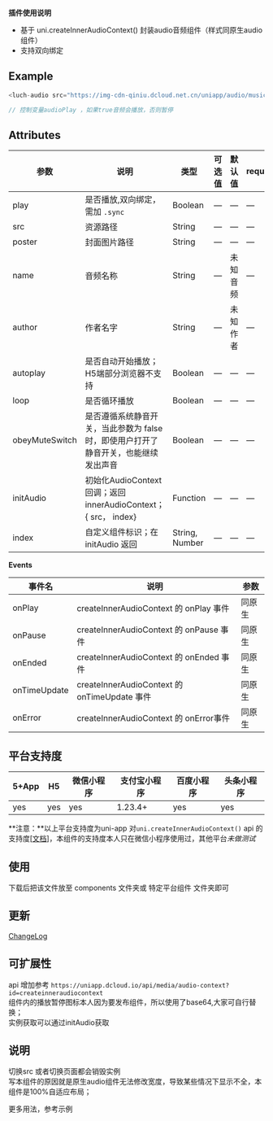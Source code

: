 **插件使用说明**

- 基于 uni.createInnerAudioContext() 封装audio音频组件（样式同原生audio组件）
- 支持双向绑定


**Example**
---

``` javascript 
<luch-audio src="https://img-cdn-qiniu.dcloud.net.cn/uniapp/audio/music.mp3" :play.sync="audioPlay"></luch-audio>

// 控制变量audioPlay ，如果true音频会播放，否则暂停
```

**Attributes**
--



| 参数 | 说明 | 类型 | 可选值 | 默认值 | required |
| ---- | ---- | ---- | ------ | ------ | -------- |
|play|是否播放,双向绑定，需加 ` .sync `|Boolean| — | — |—|
|src|资源路径|String| — | — | —|
|poster|封面图片路径|String| — | — | —|
|name|音频名称|String| — | 未知音频 | —|
|author|作者名字|String| — | 未知作者 | —|
|autoplay|是否自动开始播放；H5端部分浏览器不支持|Boolean| — | — | —|
|loop|是否循环播放|Boolean| — | — | —|
|obeyMuteSwitch|是否遵循系统静音开关，当此参数为 false 时，即使用户打开了静音开关，也能继续发出声音|Boolean| — | — | —|
|initAudio|初始化AudioContext 回调；返回 innerAudioContext； { src，  index}|Function|—|—|—|
|index|自定义组件标识；在initAudio 返回|String, Number|—|—|—|



**Events**

| 事件名       | 说明                                         | 参数   |
| ------------ | -------------------------------------------- | ------ |
| onPlay       | createInnerAudioContext 的 onPlay 事件       | 同原生 |
| onPause      | createInnerAudioContext 的 onPause 事件      | 同原生 |
| onEnded      | createInnerAudioContext 的 onEnded 事件      | 同原生 |
| onTimeUpdate | createInnerAudioContext 的 onTimeUpdate 事件 | 同原生 |
| onError      | createInnerAudioContext 的 onError事件       | 同原生 |



**平台支持度**
--

|5+App|H5|微信小程序|支付宝小程序|百度小程序|头条小程序|
| ---- | ---- | ---- | ------ | ------ | -------- |
|yes|yes|yes|1.23.4+|yes|yes|

**注意：**以上平台支持度为uni-app 对` uni.createInnerAudioContext() ` api 的支持度[[文档](https://uniapp.dcloud.io/api/media/audio-context.html)]，本组件的支持度本人只在微信小程序使用过，其他平台*未做测试*

**使用**
--

下载后把该文件放至 components 文件夹或 特定平台组件 文件夹即可

**更新**
--

[ChangeLog](./changelog.md)

**可扩展性**
--

api 增加参考 ` https://uniapp.dcloud.io/api/media/audio-context?id=createinneraudiocontext `
<br>
组件内的播放暂停图标本人因为要发布组件，所以使用了base64,大家可自行替换；
<br>
实例获取可以通过initAudio获取

**说明**
--

切换src 或者切换页面都会销毁实例<br>
写本组件的原因就是原生audio组件无法修改宽度，导致某些情况下显示不全，本组件是100%自适应布局；

更多用法，参考示例
